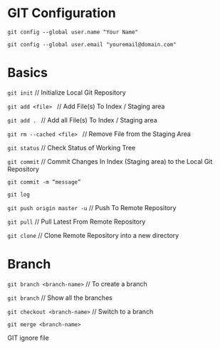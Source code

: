 # GIT Configuration
`git config --global user.name "Your Name"`

`git config --global user.email "youremail@domain.com" `

# Basics
`git init`    // Initialize Local Git Repository

`git add <file> ` // Add File(s) To Index / Staging area

`git add . ` // Add all File(s) To Index / Staging area

`git rm --cached <file> ` // Remove File from the Staging Area

`git status`    // Check Status of Working Tree

`git commit`   // Commit Changes In Index (Staging area) to the Local Git Repository

`git commit -m “message”`

`git log`

`git push origin master -u`   // Push To Remote Repository

`git pull`            // Pull Latest From Remote Repository

`git clone`           // Clone Remote Repository into a new directory

# Branch
`git branch <branch-name>`                // To create a branch

`git branch`				                      // Show all the branches

`git checkout <branch-name>`		          // Switch to a branch


`git merge <branch-name>`


GIT ignore file
